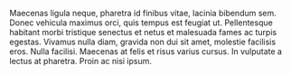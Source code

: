 Maecenas ligula neque, pharetra id finibus vitae, lacinia bibendum sem. Donec vehicula maximus orci, quis tempus est feugiat ut. Pellentesque habitant morbi tristique senectus et netus et malesuada fames ac turpis egestas. Vivamus nulla diam, gravida non dui sit amet, molestie facilisis eros. Nulla facilisi. Maecenas at felis et risus varius cursus. In vulputate a lectus at pharetra. Proin ac nisi ipsum.